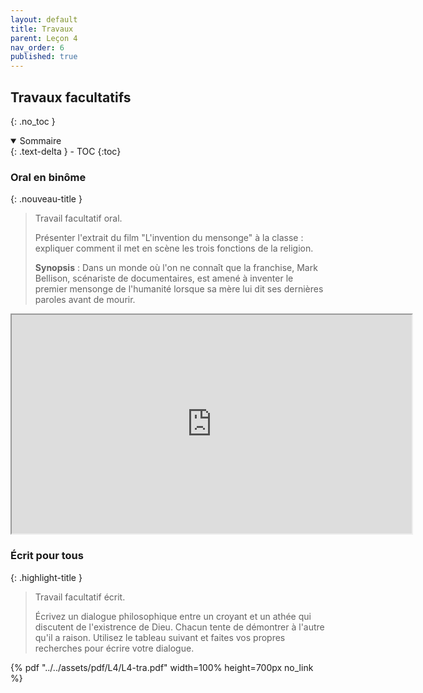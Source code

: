 ```yaml
---
layout: default
title: Travaux
parent: Leçon 4
nav_order: 6
published: true
---
```

## Travaux facultatifs 
{: .no_toc }

<details open markdown="block">
  <summary>
    Sommaire
  </summary>
  {: .text-delta }
- TOC
{:toc}
</details>

### Oral en binôme

{: .nouveau-title }
> Travail facultatif oral.
>
> Présenter l'extrait du film "L'invention du mensonge" à la classe : expliquer comment il met en scène les trois fonctions de la religion.
>
> **Synopsis** : Dans un monde où l'on ne connaît que la franchise, Mark Bellison, scénariste de documentaires, est amené à inventer le premier mensonge de l'humanité lorsque sa mère lui dit ses dernières paroles avant de mourir.

<iframe src="https://drive.google.com/file/d/1G0Qg2S-gUXtTWypRk4VC9SMvGG1oUBLr/preview" width="640" height="350" allow="autoplay"></iframe>

### Écrit pour tous


{: .highlight-title }
> Travail facultatif écrit. 
>
> Écrivez un dialogue philosophique entre un croyant et un athée qui discutent de l'existrence de Dieu. Chacun tente de démontrer à l'autre qu'il a raison. Utilisez le tableau suivant et faites vos propres recherches pour écrire votre dialogue.

{% pdf "../../assets/pdf/L4/L4-tra.pdf" width=100% height=700px no_link %}
